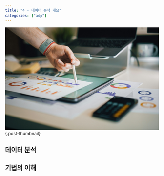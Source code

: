 ```yaml
---
title: "4 - 데이터 분석 개요"
categories: ["adp"]
---
```


![](/img/stat-thumb.jpg){.post-thumbnail}

## 데이터 분석

## 기법의 이해
